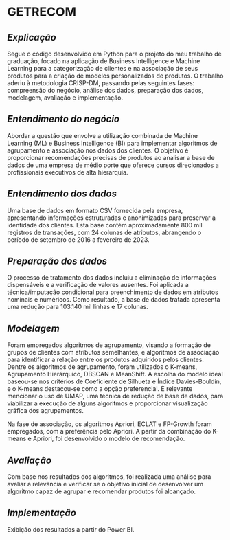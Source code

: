 # GETRECOM  

## *Explicação*  
Segue o código desenvolvido em Python para o projeto do meu trabalho de graduação, focado na aplicação de Business Intelligence e Machine Learning para a categorização de clientes e na associação de seus produtos para a criação de modelos personalizados de produtos. O trabalho aderiu à metodologia CRISP-DM, passando pelas seguintes fases: compreensão do negócio, análise dos dados, preparação dos dados, modelagem, avaliação e implementação.  
## *Entendimento do negócio*  
Abordar a questão que envolve a utilização combinada de Machine Learning (ML) e Business Intelligence (BI) para implementar algoritmos de agrupamento e associação nos dados dos clientes. O objetivo é proporcionar recomendações precisas de produtos ao analisar a base de dados de uma empresa de médio porte que oferece cursos direcionados a profissionais executivos de alta hierarquia.  
## *Entendimento dos dados*
Uma base de dados em formato CSV fornecida pela empresa, apresentando informações estruturadas e anonimizadas para preservar a identidade dos clientes. Esta base contém aproximadamente 800 mil registros de transações, com 24 colunas de atributos, abrangendo o período de setembro de 2016 a fevereiro de 2023.  
## *Preparação dos dados* 
O processo de tratamento dos dados incluiu a eliminação de informações dispensáveis e a verificação de valores ausentes. Foi aplicada a técnica/imputação condicional para preenchimento de dados em atributos nominais e numéricos. Como resultado, a base de dados tratada apresenta uma redução para 103.140 mil linhas e 17 colunas.  
## *Modelagem*  
Foram empregados algoritmos de agrupamento, visando a formação de grupos de clientes com atributos semelhantes, e algoritmos de associação para identificar a relação entre os produtos adquiridos pelos clientes. Dentre os algoritmos de agrupamento, foram utilizados o K-means, Agrupamento Hierárquico, DBSCAN e MeanShift. A escolha do modelo ideal baseou-se nos critérios de Coeficiente de Silhueta e Índice Davies-Bouldin, e o K-means destacou-se como a opção preferencial. É relevante mencionar o uso de UMAP, uma técnica de redução de base de dados, para viabilizar a execução de alguns algoritmos e proporcionar visualização gráfica dos agrupamentos.
  
Na fase de associação, os algoritmos Apriori, ECLAT e FP-Growth foram empregados, com a preferência pelo Apriori. A partir da combinação do K-means e Apriori, foi desenvolvido o modelo de recomendação.  
## *Avaliação*  
Com base nos resultados dos algoritmos, foi realizada uma análise para avaliar a relevância e verificar se o objetivo inicial de desenvolver um algoritmo capaz de agrupar e recomendar produtos foi alcançado.  

## *Implementação*  
Exibição dos resultados a partir do Power BI.






